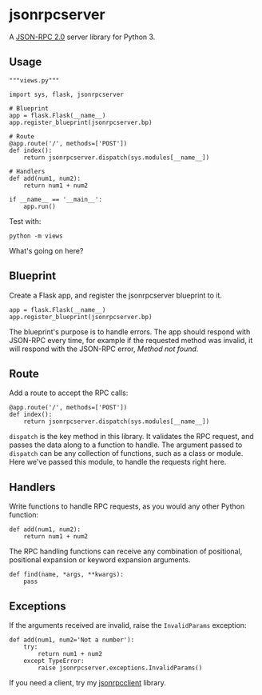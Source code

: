jsonrpcserver
=============

A [JSON-RPC 2.0](http://www.jsonrpc.org/) server library for Python 3.

Usage
-----

    """views.py"""

    import sys, flask, jsonrpcserver

    # Blueprint
    app = flask.Flask(__name__)
    app.register_blueprint(jsonrpcserver.bp)

    # Route
    @app.route('/', methods=['POST'])
    def index():
        return jsonrpcserver.dispatch(sys.modules[__name__])

    # Handlers
    def add(num1, num2):
        return num1 + num2

    if __name__ == '__main__':
        app.run()

Test with:

    python -m views

What's going on here?

Blueprint
---------

Create a Flask app, and register the jsonrpcserver blueprint to it.

    app = flask.Flask(__name__)
    app.register_blueprint(jsonrpcserver.bp)

The blueprint's purpose is to handle errors. The app should respond with
JSON-RPC every time, for example if the requested method was invalid, it will
respond with the JSON-RPC error, *Method not found*.

Route
-----

Add a route to accept the RPC calls:

    @app.route('/', methods=['POST'])
    def index():
        return jsonrpcserver.dispatch(sys.modules[__name__])

``dispatch`` is the key method in this library. It validates the RPC request,
and passes the data along to a function to handle. The argument passed to
``dispatch`` can be any collection of functions, such as a class or module. Here
we've passed this module, to handle the requests right here.

Handlers
--------

Write functions to handle RPC requests, as you would any other Python function:

    def add(num1, num2):
        return num1 + num2

The RPC handling functions can receive any combination of positional, positional
expansion or keyword expansion arguments.

    def find(name, *args, **kwargs):
        pass

Exceptions
----------

If the arguments received are invalid, raise the ``InvalidParams`` exception:

    def add(num1, num2='Not a number'):
        try:
            return num1 + num2
        except TypeError:
            raise jsonrpcserver.exceptions.InvalidParams()


If you need a client, try my
[jsonrpcclient](https://bitbucket.org/beau-barker/jsonrpcclient) library.
